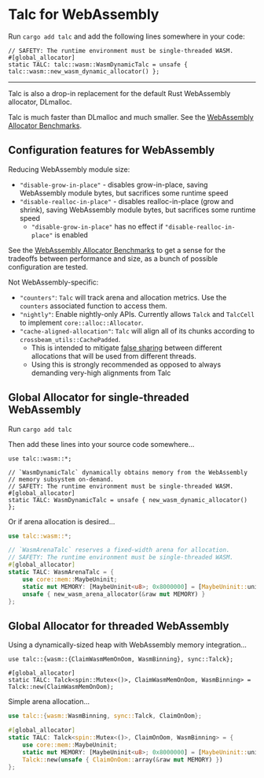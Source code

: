 # Talc for WebAssembly

Run `cargo add talc` and add the following lines somewhere in your code:

```rust,no_run
// SAFETY: The runtime environment must be single-threaded WASM.
#[global_allocator]
static TALC: talc::wasm::WasmDynamicTalc = unsafe { talc::wasm::new_wasm_dynamic_allocator() };
```

---

Talc is also a drop-in replacement for the default Rust WebAssembly allocator, DLmalloc.

Talc is much faster than DLmalloc and much smaller. See the [WebAssembly Allocator Benchmarks](https://github.com/SFBdragon/talc/blob/master/talc/BENCHMARK_RESULTS_WASM.md).

## Configuration features for WebAssembly

Reducing WebAssembly module size:
* `"disable-grow-in-place"` - disables grow-in-place, saving WebAssembly module bytes, but sacrifices some runtime speed
* `"disable-realloc-in-place"` - disables realloc-in-place (grow and shrink), saving WebAssembly module bytes, but sacrifices some runtime speed
    * `"disable-grow-in-place"` has no effect if `"disable-realloc-in-place"` is enabled

See the [WebAssembly Allocator Benchmarks](https://github.com/SFBdragon/talc/blob/master/talc/BENCHMARK_RESULTS_WASM.md) to get a sense for the tradeoffs between performance and size, as a bunch of possible configuration are tested.

Not WebAssembly-specific:
- `"counters"`: `Talc` will track arena and allocation metrics. Use the `counters` associated function to access them.
- `"nightly"`: Enable nightly-only APIs. Currently allows `Talck` and `TalcCell` to implement `core::alloc::Allocator`.
- `"cache-aligned-allocation"`: `Talc` will align all of its chunks according to `crossbeam_utils::CachePadded`.
    - This is intended to mitigate [false sharing](https://en.wikipedia.org/wiki/False_sharing) between different
        allocations that will be used from different threads.
    - Using this is strongly recommended as opposed to always demanding very-high alignments from Talc

## Global Allocator for single-threaded WebAssembly

Run `cargo add talc`

Then add these lines into your source code somewhere...

```rust,no_run
use talc::wasm::*;

// `WasmDynamicTalc` dynamically obtains memory from the WebAssembly
// memory subsystem on-demand.
// SAFETY: The runtime environment must be single-threaded WASM.
#[global_allocator]
static TALC: WasmDynamicTalc = unsafe { new_wasm_dynamic_allocator() };
```

Or if arena allocation is desired...

```rust
use talc::wasm::*;

// `WasmArenaTalc` reserves a fixed-width arena for allocation.
// SAFETY: The runtime environment must be single-threaded WASM.
#[global_allocator]
static TALC: WasmArenaTalc = {
    use core::mem::MaybeUninit;
    static mut MEMORY: [MaybeUninit<u8>; 0x8000000] = [MaybeUninit::uninit(); 0x8000000];
    unsafe { new_wasm_arena_allocator(&raw mut MEMORY) }
};
```

## Global Allocator for threaded WebAssembly

Using a dynamically-sized heap with WebAssembly memory integration...

```rust,no_run
use talc::{wasm::{ClaimWasmMemOnOom, WasmBinning}, sync::Talck};

#[global_allocator]
static TALC: Talck<spin::Mutex<()>, ClaimWasmMemOnOom, WasmBinning> = Talck::new(ClaimWasmMemOnOom);
```

Simple arena allocation...

```rust
use talc::{wasm::WasmBinning, sync::Talck, ClaimOnOom};

#[global_allocator]
static TALC: Talck<spin::Mutex<()>, ClaimOnOom, WasmBinning> = {
    use core::mem::MaybeUninit;
    static mut MEMORY: [MaybeUninit<u8>; 0x8000000] = [MaybeUninit::uninit(); 0x8000000];
    Talck::new(unsafe { ClaimOnOom::array(&raw mut MEMORY) })
};
```
